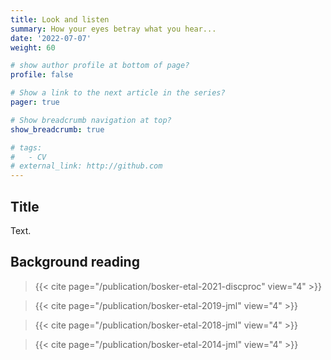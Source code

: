 ```yaml
---
title: Look and listen
summary: How your eyes betray what you hear...
date: '2022-07-07'
weight: 60

# show author profile at bottom of page?
profile: false

# Show a link to the next article in the series?
pager: true

# Show breadcrumb navigation at top?
show_breadcrumb: true

# tags:
#   - CV
# external_link: http://github.com
---
```


## Title

Text.

## Background reading

> {{< cite page="/publication/bosker-etal-2021-discproc" view="4" >}}

> {{< cite page="/publication/bosker-etal-2019-jml" view="4" >}}

> {{< cite page="/publication/bosker-etal-2018-jml" view="4" >}}

> {{< cite page="/publication/bosker-etal-2014-jml" view="4" >}}
